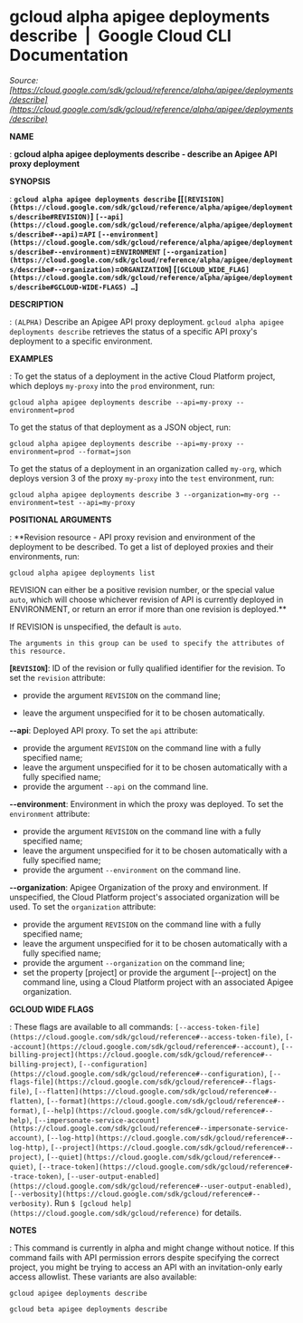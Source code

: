 # gcloud alpha apigee deployments describe  |  Google Cloud CLI Documentation

*Source: [https://cloud.google.com/sdk/gcloud/reference/alpha/apigee/deployments/describe](https://cloud.google.com/sdk/gcloud/reference/alpha/apigee/deployments/describe)*

**NAME**

: **gcloud alpha apigee deployments describe - describe an Apigee API proxy deployment**

**SYNOPSIS**

: **`gcloud alpha apigee deployments describe` [[`[REVISION](https://cloud.google.com/sdk/gcloud/reference/alpha/apigee/deployments/describe#REVISION)`] `[--api](https://cloud.google.com/sdk/gcloud/reference/alpha/apigee/deployments/describe#--api)`=`API` `[--environment](https://cloud.google.com/sdk/gcloud/reference/alpha/apigee/deployments/describe#--environment)`=`ENVIRONMENT` `[--organization](https://cloud.google.com/sdk/gcloud/reference/alpha/apigee/deployments/describe#--organization)`=`ORGANIZATION`] [`[GCLOUD_WIDE_FLAG](https://cloud.google.com/sdk/gcloud/reference/alpha/apigee/deployments/describe#GCLOUD-WIDE-FLAGS) …`]**

**DESCRIPTION**

: `(ALPHA)` Describe an Apigee API proxy deployment.
`gcloud alpha apigee deployments describe` retrieves the status of a
specific API proxy's deployment to a specific environment.

**EXAMPLES**

: To get the status of a deployment in the active Cloud Platform project, which
deploys ``my-proxy`` into the
``prod`` environment, run:

```
gcloud alpha apigee deployments describe --api=my-proxy --environment=prod
```

To get the status of that deployment as a JSON object, run:

```
gcloud alpha apigee deployments describe --api=my-proxy --environment=prod --format=json
```

To get the status of a deployment in an organization called
``my-org``, which deploys version 3 of the
proxy ``my-proxy`` into the
``test`` environment, run:

```
gcloud alpha apigee deployments describe 3 --organization=my-org --environment=test --api=my-proxy
```

**POSITIONAL ARGUMENTS**

: **Revision resource - API proxy revision and environment of the deployment to be
described.
To get a list of deployed proxies and their environments, run:

```
gcloud alpha apigee deployments list
```

REVISION can either be a positive revision number, or the special value
``auto``, which will choose whichever revision
of API is currently deployed in ENVIRONMENT, or return an error if more than one
revision is deployed.**

If REVISION is unspecified, the default is
``auto``.

```
The arguments in this group can be used to specify the attributes of this resource.
```

**[`REVISION`]**:
ID of the revision or fully qualified identifier for the revision.
To set the `revision` attribute:

- provide the argument `REVISION` on the command line;

- leave the argument unspecified for it to be chosen automatically.

**--api**:
Deployed API proxy.
To set the `api` attribute:

- provide the argument `REVISION` on the command line with a fully
specified name;
- leave the argument unspecified for it to be chosen automatically with a fully
specified name;
- provide the argument `--api` on the command line.

**--environment**:
Environment in which the proxy was deployed.
To set the `environment` attribute:

- provide the argument `REVISION` on the command line with a fully
specified name;
- leave the argument unspecified for it to be chosen automatically with a fully
specified name;
- provide the argument `--environment` on the command line.

**--organization**:
Apigee Organization of the proxy and environment. If unspecified, the Cloud
Platform project's associated organization will be used.
To set the `organization` attribute:

- provide the argument `REVISION` on the command line with a fully
specified name;
- leave the argument unspecified for it to be chosen automatically with a fully
specified name;
- provide the argument `--organization` on the command line;
- set the property [project] or provide the argument [--project] on the command
line, using a Cloud Platform project with an associated Apigee organization.

**GCLOUD WIDE FLAGS**

: These flags are available to all commands: `[--access-token-file](https://cloud.google.com/sdk/gcloud/reference#--access-token-file)`,
`[--account](https://cloud.google.com/sdk/gcloud/reference#--account)`, `[--billing-project](https://cloud.google.com/sdk/gcloud/reference#--billing-project)`,
`[--configuration](https://cloud.google.com/sdk/gcloud/reference#--configuration)`,
`[--flags-file](https://cloud.google.com/sdk/gcloud/reference#--flags-file)`,
`[--flatten](https://cloud.google.com/sdk/gcloud/reference#--flatten)`, `[--format](https://cloud.google.com/sdk/gcloud/reference#--format)`, `[--help](https://cloud.google.com/sdk/gcloud/reference#--help)`, `[--impersonate-service-account](https://cloud.google.com/sdk/gcloud/reference#--impersonate-service-account)`,
`[--log-http](https://cloud.google.com/sdk/gcloud/reference#--log-http)`,
`[--project](https://cloud.google.com/sdk/gcloud/reference#--project)`, `[--quiet](https://cloud.google.com/sdk/gcloud/reference#--quiet)`, `[--trace-token](https://cloud.google.com/sdk/gcloud/reference#--trace-token)`, `[--user-output-enabled](https://cloud.google.com/sdk/gcloud/reference#--user-output-enabled)`,
`[--verbosity](https://cloud.google.com/sdk/gcloud/reference#--verbosity)`.
Run `$ [gcloud help](https://cloud.google.com/sdk/gcloud/reference)` for details.

**NOTES**

: This command is currently in alpha and might change without notice. If this
command fails with API permission errors despite specifying the correct project,
you might be trying to access an API with an invitation-only early access
allowlist. These variants are also available:

```
gcloud apigee deployments describe
```

```
gcloud beta apigee deployments describe
```